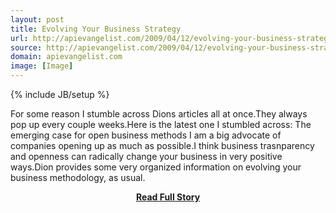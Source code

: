 ```yaml
---
layout: post
title: Evolving Your Business Strategy
url: http://apievangelist.com/2009/04/12/evolving-your-business-strategy/
source: http://apievangelist.com/2009/04/12/evolving-your-business-strategy/
domain: apievangelist.com
image: [Image]
---
```

{% include JB/setup %}<p>For some reason I stumble across Dions articles all at once.They always pop up every couple weeks.Here is the latest one I stumbled across: The emerging case for open business methods
I am a big advocate of companies opening up as much as possible.I think business trasnparency and openness can radically change your business in very positive ways.Dion provides some very organized information on evolving your business methodology, as usual.</p>
<center><p><a href="http://apievangelist.com/2009/04/12/evolving-your-business-strategy/" style='padding:25px; font-sze:18px; font-weight: bold;'>Read Full Story</a></p></center>
